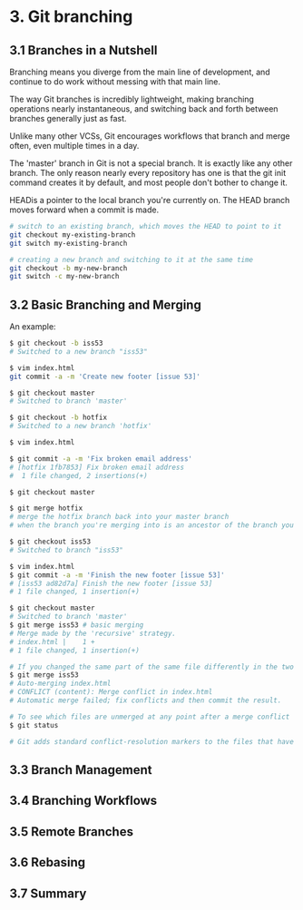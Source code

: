 # 3. Git branching
## 3.1 Branches in a Nutshell
Branching means you diverge from the main line of development, and continue to do work without messing with that main line.

The way Git branches is incredibly lightweight, making branching operations nearly instantaneous, and switching back and forth between branches generally just as fast. 

Unlike many other VCSs, Git encourages workflows that branch and merge often, even multiple times in a day.

The 'master' branch in Git is not a special branch. It is exactly like any other branch. The only reason nearly every repository has one is that the git init command creates it by default, and most people don't bother to change it.

HEADis a pointer to the local branch you're currently on. The HEAD branch moves forward when a commit is made. 

```sh
# switch to an existing branch, which moves the HEAD to point to it
git checkout my-existing-branch
git switch my-existing-branch

# creating a new branch and switching to it at the same time
git checkout -b my-new-branch
git switch -c my-new-branch
```

## 3.2 Basic Branching and Merging
An example:
```sh
$ git checkout -b iss53
# Switched to a new branch "iss53"

$ vim index.html
git commit -a -m 'Create new footer [issue 53]'

$ git checkout master
# Switched to branch 'master'

$ git checkout -b hotfix
# Switched to a new branch 'hotfix'

$ vim index.html

$ git commit -a -m 'Fix broken email address'
# [hotfix 1fb7853] Fix broken email address
#  1 file changed, 2 insertions(+)

$ git checkout master

$ git merge hotfix
# merge the hotfix branch back into your master branch
# when the branch you're merging into is an ancestor of the branch you're merging from - this is called a "fast-forward".

$ git checkout iss53
# Switched to branch "iss53"

$ vim index.html
$ git commit -a -m 'Finish the new footer [issue 53]'
# [iss53 ad82d7a] Finish the new footer [issue 53]
# 1 file changed, 1 insertion(+)

$ git checkout master
# Switched to branch 'master'
$ git merge iss53 # basic merging
# Merge made by the 'recursive' strategy.
# index.html |    1 +
# 1 file changed, 1 insertion(+)

# If you changed the same part of the same file differently in the two branches you're merging, Git won't be able to merge them cleanly.
$ git merge iss53
# Auto-merging index.html
# CONFLICT (content): Merge conflict in index.html
# Automatic merge failed; fix conflicts and then commit the result.

# To see which files are unmerged at any point after a merge conflict
$ git status

# Git adds standard conflict-resolution markers to the files that have conflicts, # so you can open them manually and resolve those conflicts.

```

## 3.3 Branch Management



## 3.4 Branching Workflows



## 3.5 Remote Branches



## 3.6 Rebasing



## 3.7 Summary



































